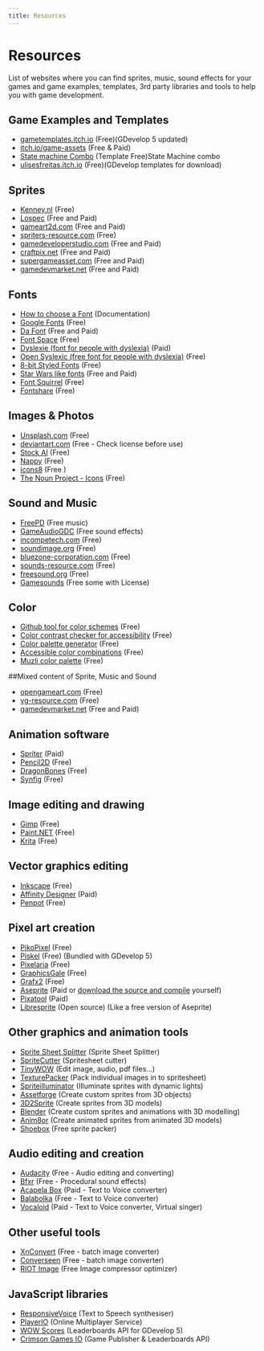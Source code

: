 ```yaml
---
title: Resources
---
```

# Resources
List of websites where you can find sprites, music, sound effects for your games and game examples, templates, 3rd party libraries and tools to help you with game development. 

## Game Examples and Templates

  * [gametemplates.itch.io](https://gametemplates.itch.io/) (Free)(GDevelop 5 updated)
  * [itch.io/game-assets](https://itch.io/game-assets) (Free & Paid)
  * [State machine Combo](https://github.com/UlisesFreitas/GamesIgniter/tree/master/StateMachineCombo) (Template Free)State Machine combo
  * [ulisesfreitas.itch.io](https://ulisesfreitas.itch.io/) (Free)(GDevelop templates for download)

## Sprites 

  * [Kenney.nl](http://kenney.nl/) (Free)
  * [Lospec](https://lospec.com) (Free and Paid)
  * [gameart2d.com](https://www.gameart2d.com) (Free and Paid)
  * [spriters-resource.com](https://www.spriters-resource.com/) (Free)
  * [gamedeveloperstudio.com](https://www.gamedeveloperstudio.com/) (Free and Paid)
  * [craftpix.net](https://craftpix.net/freebies/) (Free and Paid)
  * [supergameasset.com](http://www.supergameasset.com) (Free and Paid)
  * [gamedevmarket.net](https://www.gamedevmarket.net) (Free and Paid)

## Fonts

  * [How to choose a Font](https://fonts.google.com/knowledge) (Documentation)
  * [Google Fonts](https://fonts.google.com/) (Free)
  * [Da Font](https://www.dafont.com/fr/) (Free and Paid)
  * [Font Space](https://www.fontspace.com/) (Free)
  * [Dyslexie (font for people with dyslexia)](https://www.dyslexiefont.com/) (Paid)
  * [Open Syslexic (free font for people with dyslexia)](https://opendyslexic.org/) (Free)
  * [8-bit Styled Fonts](https://damieng.com/blog/2011/02/20/typography-in-8-bits-system-fonts/) (Free)
  * [Star Wars like fonts](https://aurekfonts.github.io/?sort=license) (Free and Paid)
  * [Font Squirrel](https://www.fontsquirrel.com/) (Free)
  * [Fontshare](https://www.fontshare.com/) (Free)

## Images & Photos

  * [Unsplash.com](https://unsplash.com/) (Free)
  * [deviantart.com](https://www.deviantart.com/) (Free - Check license before use)
  * [Stock AI](https://www.stockai.com/) (Free)
  * [Nappy](https://nappy.co/) (Free)
  * [icons8](https://icons8.com/) (Free )
  * [The Noun Project - Icons](https://thenounproject.com/) (Free)

## Sound and Music

  * [FreePD](https://freepd.com/) (Free music)
  * [GameAudioGDC](https://sonniss.com/gameaudiogdc) (Free sound effects)
  * [incompetech.com](https://incompetech.com/) (Free)
  * [soundimage.org](http://soundimage.org/) (Free)
  * [bluezone-corporation.com](https://www.bluezone-corporation.com/free-sound-effects/) (Free)
  * [sounds-resource.com](https://www.sounds-resource.com/) (Free)
  * [freesound.org](https://freesound.org/) (Free)
  * [Gamesounds](https://gamesounds.xyz/) (Free some with License)

## Color

  * [Github tool for color schemes](https://github.blog/2022-06-14-accelerating-github-theme-creation-with-color-tooling/) (Free)
  * [Color contrast checker for accessibility](https://coolors.co/contrast-checker/112a46-acc8e5) (Free)
  * [Color palette generator](https://coolors.co/) (Free)
  * [Accessible color combinations](https://randoma11y.com/?color=white) (Free)
  * [Muzli color palette](https://colors.muz.li/) (Free)

##Mixed content of Sprite, Music and  Sound

  * [opengameart.com](https://opengameart.org/) (Free)
  * [vg-resource.com](https://www.vg-resource.com/) (Free)
  * [gamedevmarket.net](https://www.gamedevmarket.net/) (Free and Paid)

## Animation software

  * [Spriter](https://brashmonkey.com/) (Paid)
  * [Pencil2D](https://www.pencil2d.org/) (Free)
  * [DragonBones](https://dragonbones.github.io/en/index.html) (Free)
  * [Synfig](https://www.synfig.org) (Free)

## Image editing and drawing

  * [Gimp](https://www.gimp.org/) (Free)
  * [Paint.NET](https://www.getpaint.net/index.html) (Free)
  * [Krita](https://krita.org/en/) (Free)

## Vector graphics editing

  * [Inkscape](https://inkscape.org/en/) (Free)
  * [Affinity Designer](https://affinity.serif.com/designer/) (Paid)
  * [Penpot](https://penpot.app/) (Free)

## Pixel art creation

  * [PikoPixel](http://twilightedge.com/mac/pikopixel/index.html) (Free)
  * [Piskel](https://www.piskelapp.com/) (Free) (Bundled with GDevelop 5)
  * [Pixelaria](https://sourceforge.net/projects/pixelaria/) (Free)
  * [GraphicsGale](https://graphicsgale.com/us/) (Free)
  * [Grafx2](https://code.google.com/archive/p/grafx2/wikis/Downloads.wiki) (Free)
  * [Aseprite](https://www.aseprite.org/) (Paid or [download the source and compile](https://github.com/aseprite/aseprite/blob/master/INSTALL.md) yourself)
  * [Pixatool](https://kronbits.itch.io/pixatool) (Paid)
  * [Libresprite](https://libresprite.github.io/) (Open source) (Like a free version of Aseprite)

## Other graphics and animation tools  

  * [Sprite Sheet Splitter](https://github.com/Entr0py404/Sprite-Sheet-Splitter) (Sprite Sheet Splitter)
  * [SpriteCutter](http://spritecutter.sourceforge.net/) (Spritesheet cutter)
  * [TinyWOW](https://tinywow.com/) (Edit image, audio, pdf files...)
  * [TexturePacker](https://www.codeandweb.com/texturepacker) (Pack individual images in to spritesheet)
  * [Spriteilluminator](https://www.codeandweb.com/spriteilluminator) (Illuminate sprites with dynamic lights)
  * [Assetforge](https://assetforge.io/) (Create custom sprites from 3D objects)
  * [3D2Sprite](http://3d2sprite.blogspot.com/p/home.html) (Create sprites from 3D models)
  * [Blender](https://www.blender.org/) (Create custom sprites and animations with 3D modelling)
  * [Anim8or](http://www.anim8or.com/) (Create animated sprites from animated 3D models)
  * [Shoebox](https://renderhjs.net/shoebox/) (Free sprite packer)

## Audio editing and creation

  * [Audacity](https://sourceforge.net/projects/audacity/) (Free - Audio editing and converting)
  * [Bfxr](https://www.bfxr.net/) (Free - Procedural sound effects)
  * [Acapela Box](https://acapela-box.com) (Paid - Text to Voice converter)
  * [Balabolka](http://www.cross-plus-a.com/balabolka.htm) (Free - Text to Voice converter)
  * [Vocaloid](https://www.vocaloid.com/en/) (Paid - Text to Voice converter, Virtual singer)

## Other useful tools

  * [XnConvert](https://www.xnview.com/en/xnconvert/) (Free - batch image converter)
  * [Converseen](http://converseen.fasterland.net/) (Free - batch image converter)
  * [RIOT Image](https://riot-optimizer.com/) (Free Image compressor optimizer)

## JavaScript libraries

  * [ResponsiveVoice](https://responsivevoice.org/) (Text to Speech synthesiser)
  * [PlayerIO](https://playerio.com/) (Online Multiplayer Service)
  * [WOW Scores](https://wowscores.com/) (Leaderboards API for GDevelop 5)
  * [Crimson Games IO](https://www.crimsongames.io/) (Game Publisher & Leaderboards API)